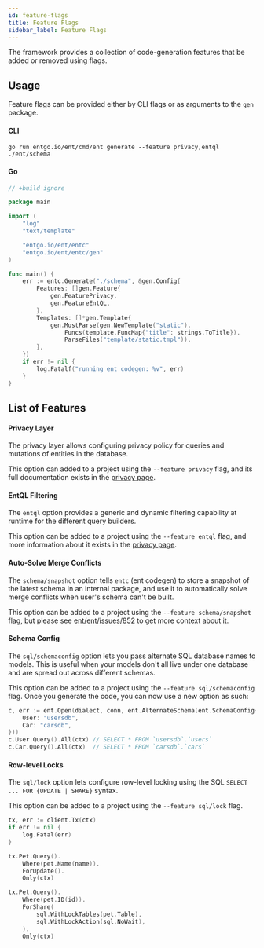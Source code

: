 ```yaml
---
id: feature-flags
title: Feature Flags
sidebar_label: Feature Flags
---
```


The framework provides a collection of code-generation features that be added or removed using flags.

## Usage

Feature flags can be provided either by CLI flags or as arguments to the `gen` package. 

#### CLI

```console
go run entgo.io/ent/cmd/ent generate --feature privacy,entql ./ent/schema
```

#### Go

```go
// +build ignore

package main

import (
	"log"
	"text/template"

	"entgo.io/ent/entc"
	"entgo.io/ent/entc/gen"
)

func main() {
	err := entc.Generate("./schema", &gen.Config{
		Features: []gen.Feature{
			gen.FeaturePrivacy,
			gen.FeatureEntQL,
		},
		Templates: []*gen.Template{
			gen.MustParse(gen.NewTemplate("static").
				Funcs(template.FuncMap{"title": strings.ToTitle}).
				ParseFiles("template/static.tmpl")),
		},
	})
	if err != nil {
		log.Fatalf("running ent codegen: %v", err)
	}
}
```

## List of Features

#### Privacy Layer

The privacy layer allows configuring privacy policy for queries and mutations of entities in the database.

This option can added to a project using the `--feature privacy` flag, and its full documentation exists
in the [privacy page](privacy.md).

#### EntQL Filtering

The `entql` option provides a generic and dynamic filtering capability at runtime for the different query builders.

This option can be added to a project using the `--feature entql` flag, and more information about it exists
in the [privacy page](privacy.md#multi-tenancy).

#### Auto-Solve Merge Conflicts

The `schema/snapshot` option tells `entc` (ent codegen) to store a snapshot of the latest schema in an internal package,
and use it to automatically solve merge conflicts when user's schema can't be built.

This option can be added to a project using the `--feature schema/snapshot` flag, but please see
[ent/ent/issues/852](https://github.com/ent/ent/issues/852) to get more context about it.

#### Schema Config

The `sql/schemaconfig` option lets you pass alternate SQL database names to models. This is useful when your models don't all live under one database and are spread out across different schemas.

This option can be added to a project using the `--feature sql/schemaconfig` flag. Once you generate the code, you can now use a new option as such: 

```go
c, err := ent.Open(dialect, conn, ent.AlternateSchema(ent.SchemaConfig{
	User: "usersdb",
	Car: "carsdb",
}))
c.User.Query().All(ctx) // SELECT * FROM `usersdb`.`users`
c.Car.Query().All(ctx) 	// SELECT * FROM `carsdb`.`cars`
```

#### Row-level Locks

The `sql/lock` option lets configure row-level locking using the SQL `SELECT ... FOR {UPDATE | SHARE}` syntax.

This option can be added to a project using the `--feature sql/lock` flag.

```go
tx, err := client.Tx(ctx)
if err != nil {
	log.Fatal(err)
}

tx.Pet.Query().
	Where(pet.Name(name)).
	ForUpdate().
	Only(ctx)

tx.Pet.Query().
	Where(pet.ID(id)).
	ForShare(
		sql.WithLockTables(pet.Table),
		sql.WithLockAction(sql.NoWait),
	).
	Only(ctx)
```
